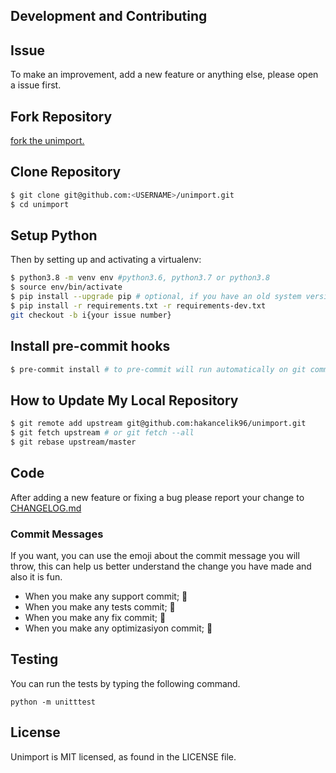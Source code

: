 ## Development and Contributing

## Issue

To make an improvement, add a new feature or anything else, please open a issue first.

## Fork Repository

[fork the unimport.](https://github.com/hakancelik96/unimport/fork)

## Clone Repository

```bash
$ git clone git@github.com:<USERNAME>/unimport.git
$ cd unimport
```

## Setup Python

Then by setting up and activating a virtualenv:

```bash
$ python3.8 -m venv env #python3.6, python3.7 or python3.8
$ source env/bin/activate
$ pip install --upgrade pip # optional, if you have an old system version of pip
$ pip install -r requirements.txt -r requirements-dev.txt
git checkout -b i{your issue number}
```

## Install pre-commit hooks

```bash
$ pre-commit install # to pre-commit will run automatically on git commit!
```

## How to Update My Local Repository

```bash
$ git remote add upstream git@github.com:hakancelik96/unimport.git
$ git fetch upstream # or git fetch --all
$ git rebase upstream/master
```

## Code

After adding a new feature or fixing a bug please report your change to
[CHANGELOG.md](/CHANGELOG.md)

### Commit Messages

If you want, you can use the emoji about the commit message you will throw, this can
help us better understand the change you have made and also it is fun.

- When you make any support commit; 💪
- When you make any tests commit; 🧪
- When you make any fix commit; 🐞
- When you make any optimizasiyon commit; 💊

## Testing

You can run the tests by typing the following command.

```
python -m unitttest
```

## License

Unimport is MIT licensed, as found in the LICENSE file.
